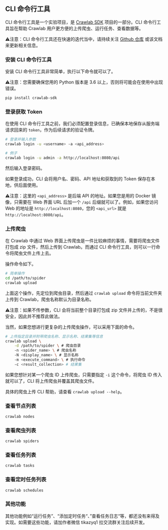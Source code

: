 ## CLI 命令行工具

CLI 命令行工具是一个实验项目，是 [Crawlab SDK](https://github.com/crawlab-team/crawlab-sdk) 项目的一部分。CLI 命令行工具旨在帮助 Crawlab 用户更方便的上传爬虫、运行任务、查看数据等。

⚠️注意：CLI 命令行工具还在快速的迭代当中，请持续关注 [Github 仓库](https://github.com/crawlab-team/crawlab-sdk) 或该文档来更新相关信息。

### 安装 CLI 命令行工具

安装 CLI 命令行工具非常简单，执行以下命令就可以了。

⚠️注意：您需要确保您用的 Python 版本是 3.6 以上，否则将可能会在使用中出现错误。

```bash
pip install crawlab-sdk
```

### 登录获取 Token

在使用 CLI 命令行工具之前，我们必须配置登录信息，已确保本地保存从服务端请求回来的 `token`，作为后续请求的验证令牌。

```bash
# 登录并输入参数
crawlab login -u <username> -a <api_address>

# 例子
crawlab login -u admin -a http://localhost:8080/api
```

然后输入登录密码。

如果登录成功，CLI 会将用户名、密码、API 地址和获取到的 Token 保存在本地，供后面使用。

⚠️注意：这里的 `<api_address>` 是后端 API 的地址。如果您是用的 Docker 镜像，只需要在 Web 界面 URL 后加一个 `/api` 后缀就可以了。例如，如果您访问 Web 的地址是 `http://localhost:8080`，您的 `<api_url>` 就是 `http://localhost:8080/api`。

### 上传爬虫

在 Crawlab 中通过 Web 界面上传爬虫是一件比较麻烦的事情，需要将爬虫文件打包成 zip 文件，然后上传到 Crawlab。而通过 CLI 命令行工具，则可以一行命令将爬虫文件上传上去。

操作命令如下。

```bash
# 简单操作
cd /path/to/spider
crawlab upload
```

上面这个操作，先定位到爬虫目录，然后通过 `crawlab upload` 命令将当前文件夹上传到 Crawlab，爬虫名称默认为目录名称。

⚠️注意：如果不传参数，CLI 会将当前整个目录打包成 zip 文件并上传的，不是很安全，因此并不推荐此做法。

当然，如果您想进行更复杂的上传爬虫操作，可以采用下面的命令。

```bash
# 上传指定目录并附带爬虫名称、显示名称、结果集等信息
crawlab upload \
    -d /path/to/spider \ # 爬虫目录
    -n <spider_name> \ # 爬虫名称
    -N <display_name> \ # 显示名称
    -m <execute_command> \ # 执行命令
    -c <result_collection> # 结果集
```

如果您想针对某一个爬虫 ID 上传爬虫，只需要指定 `-i` 这个命令，将爬虫 ID 传入就可以了，CLI 将上传爬虫并覆盖其爬虫文件。

具体的爬虫上传 CLI 帮助，请查看 `crawlab upload --help`。

### 查看节点列表

```bash
crawlab nodes
```

### 查看爬虫列表

```bash
crawlab spiders
```

### 查看任务列表

```bash
crawlab tasks
```

### 查看定时任务列表

```bash
crawlab schedules
```

### 其他功能

其他功能例如“运行任务”、“添加定时任务“、”查看任务日志“等，都还没有来得及实现。如需要这些功能，请加作者微信 tikazyq1 拉交流群关注后续开发。
